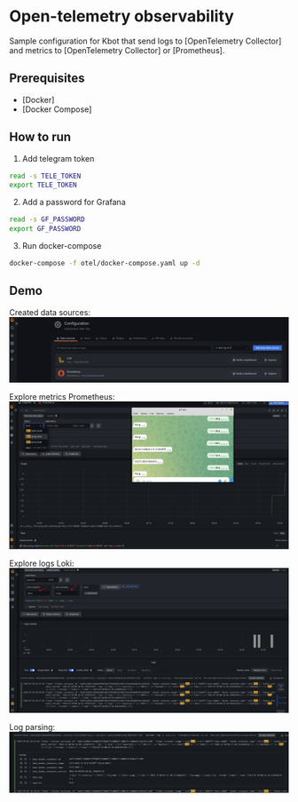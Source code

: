# Open-telemetry observability

Sample configuration for Kbot that send logs to [OpenTelemetry Collector] and metrics to [OpenTelemetry Collector] or [Prometheus].

## Prerequisites

- [Docker]
- [Docker Compose]

## How to run

1. Add telegram token
```bash
read -s TELE_TOKEN
export TELE_TOKEN
```
2. Add a password for Grafana
```bash
read -s GF_PASSWORD
export GF_PASSWORD
```
3. Run docker-compose
```bash
docker-compose -f otel/docker-compose.yaml up -d
```
## Demo

Created data sources:  
![Data source](.data/gf1.png)

Explore metrics Prometheus:  
![Explore metrics](.data/gf2.png)

Explore logs Loki:  
![Explore logs](.data/gf3.png)

Log parsing:  
![Log parsing](.data/gf4.png)
